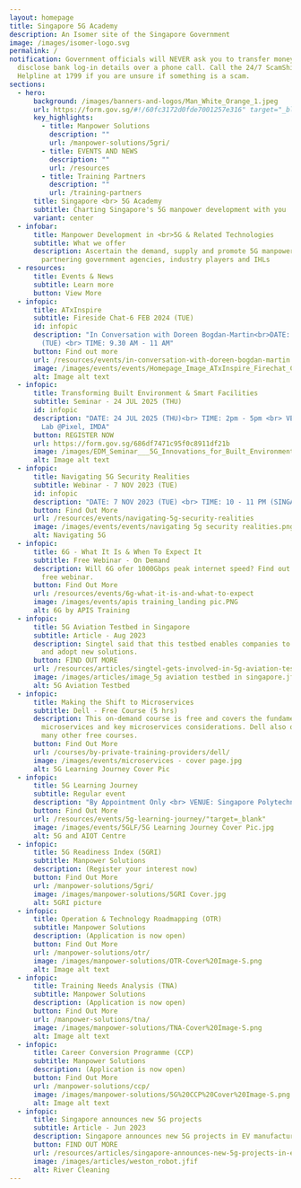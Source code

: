 ```yaml
---
layout: homepage
title: Singapore 5G Academy
description: An Isomer site of the Singapore Government
image: /images/isomer-logo.svg
permalink: /
notification: Government officials will NEVER ask you to transfer money or
  disclose bank log-in details over a phone call. Call the 24/7 ScamShield
  Helpline at 1799 if you are unsure if something is a scam.
sections:
  - hero:
      background: /images/banners-and-logos/Man_White_Orange_1.jpeg
      url: https://form.gov.sg/#!/60fc3172d0fde7001257e316" target="_blank
      key_highlights:
        - title: Manpower Solutions
          description: ""
          url: /manpower-solutions/5gri/
        - title: EVENTS AND NEWS
          description: ""
          url: /resources
        - title: Training Partners
          description: ""
          url: /training-partners
      title: Singapore <br> 5G Academy
      subtitle: Charting Singapore's 5G manpower development with you
      variant: center
  - infobar:
      title: Manpower Development in <br>5G & Related Technologies
      subtitle: What we offer
      description: Ascertain the demand, supply and promote 5G manpower development by
        partnering government agencies, industry players and IHLs
  - resources:
      title: Events & News
      subtitle: Learn more
      button: View More
  - infopic:
      title: ATxInspire
      subtitle: Fireside Chat-6 FEB 2024 (TUE)
      id: infopic
      description: "In Conversation with Doreen Bogdan-Martin<br>DATE: 6 FEB 2024
        (TUE) <br> TIME: 9.30 AM - 11 AM"
      button: Find out more
      url: /resources/events/in-conversation-with-doreen-bogdan-martin
      image: /images/events/events/Homepage_Image_ATxInspire_Firechat_Chat.png
      alt: Image alt text
  - infopic:
      title: Transforming Built Environment & Smart Facilities
      subtitle: Seminar - 24 JUL 2025 (THU)
      id: infopic
      description: "DATE: 24 JUL 2025 (THU)<br> TIME: 2pm - 5pm <br> VENUE: 5G Living
        Lab @Pixel, IMDA"
      button: REGISTER NOW
      url: https://form.gov.sg/686df7471c95f0c8911df21b
      image: /images/EDM_Seminar___5G_Innovations_for_Built_Environments_and_Smart_Facilities_24Jul25.jpg
      alt: Image alt text
  - infopic:
      title: Navigating 5G Security Realities
      subtitle: Webinar - 7 NOV 2023 (TUE)
      id: infopic
      description: "DATE: 7 NOV 2023 (TUE) <br> TIME: 10 - 11 PM (SINGAPORE TIME)"
      button: Find Out More
      url: /resources/events/navigating-5g-security-realities
      image: /images/events/events/navigating 5g security realities.png
      alt: Navigating 5G
  - infopic:
      title: 6G - What It Is & When To Expect It
      subtitle: Free Webinar - On Demand
      description: Will 6G ofer 1000Gbps peak internet speed? Find out by watching our
        free webinar.
      button: Find Out More
      url: /resources/events/6g-what-it-is-and-what-to-expect
      image: /images/events/apis training_landing pic.PNG
      alt: 6G by APIS Training
  - infopic:
      title: 5G Aviation Testbed in Singapore
      subtitle: Article - Aug 2023
      description: Singtel said that this testbed enables companies to use 5G to trial
        and adopt new solutions.
      button: FIND OUT MORE
      url: /resources/articles/singtel-gets-involved-in-5g-aviation-testbed-in-singapore/
      image: /images/articles/image_5g aviation testbed in singapore.jfif
      alt: 5G Aviation Testbed
  - infopic:
      title: Making the Shift to Microservices
      subtitle: Dell - Free Course (5 hrs)
      description: This on-demand course is free and covers the fundamentals of
        microservices and key microservices considerations. Dell also offers
        many other free courses.
      button: Find Out More
      url: /courses/by-private-training-providers/dell/
      image: /images/events/microservices - cover page.jpg
      alt: 5G Learning Journey Cover Pic
  - infopic:
      title: 5G Learning Journey
      subtitle: Regular event
      description: "By Appointment Only <br> VENUE: Singapore Polytechnic"
      button: Find Out More
      url: /resources/events/5g-learning-journey/"target=_blank"
      image: /images/events/5GLF/5G Learning Journey Cover Pic.jpg
      alt: 5G and AIOT Centre
  - infopic:
      title: 5G Readiness Index (5GRI)
      subtitle: Manpower Solutions
      description: (Register your interest now)
      button: Find Out More
      url: /manpower-solutions/5gri/
      image: /images/manpower-solutions/5GRI Cover.jpg
      alt: 5GRI picture
  - infopic:
      title: Operation & Technology Roadmapping (OTR)
      subtitle: Manpower Solutions
      description: (Application is now open)
      button: Find Out More
      url: /manpower-solutions/otr/
      image: /images/manpower-solutions/OTR-Cover%20Image-S.png
      alt: Image alt text
  - infopic:
      title: Training Needs Analysis (TNA)
      subtitle: Manpower Solutions
      description: (Application is now open)
      button: Find Out More
      url: /manpower-solutions/tna/
      image: /images/manpower-solutions/TNA-Cover%20Image-S.png
      alt: Image alt text
  - infopic:
      title: Career Conversion Programme (CCP)
      subtitle: Manpower Solutions
      description: (Application is now open)
      button: Find Out More
      url: /manpower-solutions/ccp/
      image: /images/manpower-solutions/5G%20CCP%20Cover%20Image-S.png
      alt: Image alt text
  - infopic:
      title: Singapore announces new 5G projects
      subtitle: Article - Jun 2023
      description: Singapore announces new 5G projects in EV manufacturing, river cleaning
      button: FIND OUT MORE
      url: /resources/articles/singapore-announces-new-5g-projects-in-ev-manufacturing/
      image: /images/articles/weston_robot.jfif
      alt: River Cleaning
---
```

